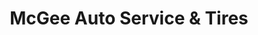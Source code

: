 ---
title: "McGee Auto Service & Tires"
url: /daytona-beach/mcgee-auto-service-and-tires/
shop: car repair
---